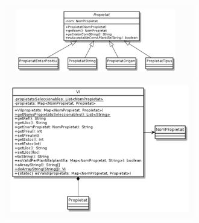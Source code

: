 ![](https://github.com/DamianPyCoder/Java__TEACHING_in_Youtube/blob/main/UML_exercices/5-19white.png)
![](https://github.com/DamianPyCoder/Java__TEACHING_in_Youtube/blob/main/UML_exercices/5-19Bwhite.png)
